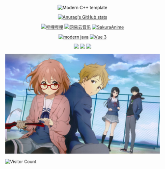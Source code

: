 <div id="title" align=center>

![Modern C++ template][github-sub-title:img]

[![Anurag's GitHub stats](https://github-readme-stats.vercel.app/api?username=Sky-senge&show_icons=true&theme=tokyonight)](https://b23.tv/iEJTnPp)

[![哔哩哔哩](https://img.shields.io/badge/Bilibili-森森超愛してる哒mua-blueviolet?logo=bilibili&logoColor=white)](https://space.bilibili.com/68243350)
[![网易云音乐](https://img.shields.io/static/v1?label=网易云音乐&message=此账号因为过于Live二次元已封禁&color=52c41a&style=flat-square)](https://music.163.com/#/user/home?id=428529231)
[![SakuraAnime](https://img.shields.io/static/v1?label=SakuraAnime&message=点击访问&color=9c27b0&style=flat-square)](https://anime.shturman.top:31001/)

[![modern java](https://img.shields.io/badge/code-Modern%20Java-blue)](https://docs.oracle.com/en/java/javase/17/) 
[![Vue 3](https://img.shields.io/badge/Vue.js-3.x-%2342b983)](https://vuejs.org/)

![](https://img.shields.io/badge/讨厌-学习-yellow) 
![](https://img.shields.io/badge/性格-开朗-red) 
![](https://img.shields.io/badge/爱好-二次元-red)

</div>

![头像](image/头像.jpg)

![Visitor Count](https://profile-counter.glitch.me/Sky-senge/count.svg)

[github-sub-title:img]: https://readme-typing-svg.herokuapp.com?font=Segoe+Script&center=true&lines=Sky_SenGe.
